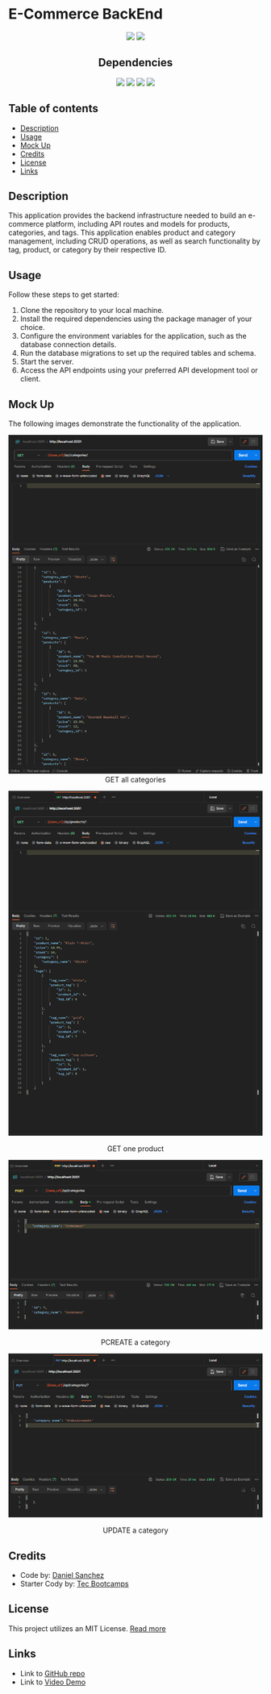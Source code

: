# E-Commerce BackEnd <!-- omit in toc -->

<div align="center">
<img src="https://img.shields.io/badge/License-MIT-blue"></img>
<img src="https://img.shields.io/github/repo-size/Morkendi/E-Commerce?color=green&label=Repo%20Size"></img>
</div>

<div align="center"> <h2>Dependencies </h2> </div>

<div align="center"> 
 <img src="https://img.shields.io/badge/-dotenv-red"><img>
 <img src="https://img.shields.io/badge/-Express-blue"><img>
 <img src="https://img.shields.io/badge/-mysql2-orange"><img>
 <img src="https://img.shields.io/badge/-sequelize-brightgreen"><img>
 </div>

## Table of contents <!-- omit in toc -->

- [Description](#description)
- [Usage](#usage)
- [Mock Up](#mock-up)
- [Credits](#credits)
- [License](#license)
- [Links](#links)

## Description
This application provides the backend infrastructure needed to build an e-commerce platform, including API routes and models for products, categories, and tags.
This application enables product and category management, including CRUD operations, as well as search functionality by tag, product, or category by their respective ID.

## Usage
Follow these steps to get started:
1. Clone the repository to your local machine.
2. Install the required dependencies using the package manager of your choice.
3. Configure the environment variables for the application, such as the database connection details.
4. Run the database migrations to set up the required tables and schema.
5. Start the server.
6. Access the API endpoints using your preferred API development tool or client.

## Mock Up
The following images demonstrate the functionality of the application.
<div align="center">
<img src="./assets/images/GET%20All.png" alt="GET all categories"></img>
    <figcaption>GET all categories</figcaption>

<img src="./assets/images/GET%20One.png"></img>
    <figcaption>GET one product</figcaption>

<img src="./assets/images/POST.png"></img>
    <figcaption>PCREATE a category</figcaption>

<img src="./assets/images/PUT.png"></img>
    <figcaption>UPDATE a category</figcaption>
</div>

## Credits
- Code by: [Daniel Sanchez](https://github.com/Morkendi)
- Starter Cody by: [Tec Bootcamps](https://github.com/coding-boot-camp/fantastic-umbrella)

## License

This project utilizes an MIT License. [Read more](https://choosealicense.com/licenses/mit/)

## Links
- Link to [GitHub repo](https://github.com/Morkendi/E-Commerce)
- Link to [Video Demo](https://drive.google.com/file/d/1lZfVWBViAZkzQdCRo5fAY5YeOQkA9Ltj/view?usp=sharing)